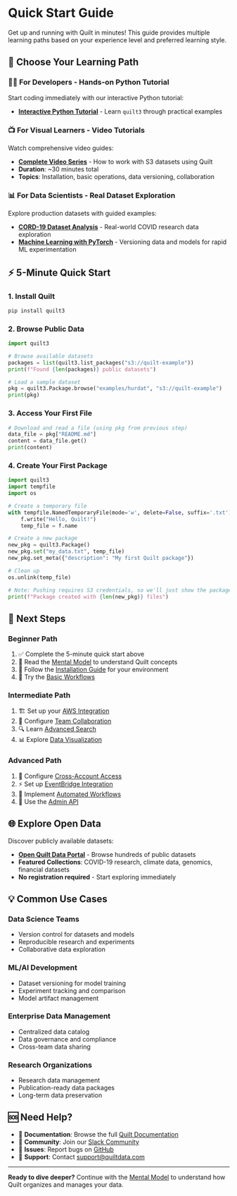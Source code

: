 <!-- markdownlint-disable -->
# Quick Start Guide

Get up and running with Quilt in minutes! This guide provides multiple learning paths based on your experience level and preferred learning style.

## 🚀 Choose Your Learning Path

### 👨‍💻 **For Developers** - Hands-on Python Tutorial
Start coding immediately with our interactive Python tutorial:
* **[Interactive Python Tutorial](https://open.quiltdata.com/b/quilt-example/packages/examples/quickstart/tree/latest/QuickStart.ipynb)** - Learn `quilt3` through practical examples

### 📺 **For Visual Learners** - Video Tutorials
Watch comprehensive video guides:
* **[Complete Video Series](https://www.youtube.com/playlist?list=PLmXfD6KoA_vBtgGgt0X4ui4cRlEkdJKp9)** - How to work with S3 datasets using Quilt
* **Duration**: ~30 minutes total
* **Topics**: Installation, basic operations, data versioning, collaboration

### 📊 **For Data Scientists** - Real Dataset Exploration
Explore production datasets with guided examples:
* **[CORD-19 Dataset Analysis](https://open.quiltdata.com/b/quilt-example/packages/akarve/cord19)** - Real-world COVID research data exploration
* **[Machine Learning with PyTorch](https://medium.com/pytorch/how-to-iterate-faster-in-machine-learning-by-versioning-data-and-models-featuring-detectron2-4fd2f9338df5)** - Versioning data and models for rapid ML experimentation

## ⚡ 5-Minute Quick Start

### 1. **Install Quilt**
```bash
pip install quilt3
```

### 2. **Browse Public Data**
```python
import quilt3

# Browse available datasets
packages = list(quilt3.list_packages("s3://quilt-example"))
print(f"Found {len(packages)} public datasets")

# Load a sample dataset
pkg = quilt3.Package.browse("examples/hurdat", "s3://quilt-example")
print(pkg)
```

### 3. **Access Your First File**
<!-- pytest-codeblocks:skip -->
```python
# Download and read a file (using pkg from previous step)
data_file = pkg["README.md"]
content = data_file.get()
print(content)
```

### 4. **Create Your First Package**
```python
import quilt3
import tempfile
import os

# Create a temporary file
with tempfile.NamedTemporaryFile(mode='w', delete=False, suffix='.txt') as f:
    f.write("Hello, Quilt!")
    temp_file = f.name

# Create a new package
new_pkg = quilt3.Package()
new_pkg.set("my_data.txt", temp_file)
new_pkg.set_meta({"description": "My first Quilt package"})

# Clean up
os.unlink(temp_file)

# Note: Pushing requires S3 credentials, so we'll just show the package
print(f"Package created with {len(new_pkg)} files")
```

## 🎯 Next Steps

### **Beginner Path**
1. ✅ Complete the 5-minute quick start above
2. 📖 Read the [Mental Model](MentalModel.md) to understand Quilt concepts
3. 🔧 Follow the [Installation Guide](Installation.md) for your environment
4. 📝 Try the [Basic Workflows](walkthrough/uploading-a-package.md)

### **Intermediate Path**
1. 🏗️ Set up your [AWS Integration](aws-integration.md)
2. 👥 Configure [Team Collaboration](Catalog/Collaboration.md)
3. 🔍 Learn [Advanced Search](walkthrough/working-with-elasticsearch.md)
4. 📊 Explore [Data Visualization](Catalog/VisualizationDashboards.md)

### **Advanced Path**
1. 🔐 Configure [Cross-Account Access](CrossAccount.md)
2. ⚡ Set up [EventBridge Integration](EventBridge.md)
3. 🤖 Implement [Automated Workflows](advanced-features/workflows.md)
4. 🔧 Use the [Admin API](api-reference/Admin.md)

## 🌐 Explore Open Data

Discover publicly available datasets:
* **[Open Quilt Data Portal](https://open.quiltdata.com/)** - Browse hundreds of public datasets
* **Featured Collections**: COVID-19 research, climate data, genomics, financial datasets
* **No registration required** - Start exploring immediately

## 💡 Common Use Cases

### **Data Science Teams**
- Version control for datasets and models
- Reproducible research and experiments
- Collaborative data exploration

### **ML/AI Development**
- Dataset versioning for model training
- Experiment tracking and comparison
- Model artifact management

### **Enterprise Data Management**
- Centralized data catalog
- Data governance and compliance
- Cross-team data sharing

### **Research Organizations**
- Research data management
- Publication-ready data packages
- Long-term data preservation

## 🆘 Need Help?

- 📖 **Documentation**: Browse the full [Quilt Documentation](/)
- 💬 **Community**: Join our [Slack Community](https://quiltusers.slack.com/)
- 🐛 **Issues**: Report bugs on [GitHub](https://github.com/quiltdata/quilt/issues)
- 📧 **Support**: Contact [support@quiltdata.com](mailto:support@quiltdata.com)

---

**Ready to dive deeper?** Continue with the [Mental Model](MentalModel.md) to understand how Quilt organizes and manages your data.
